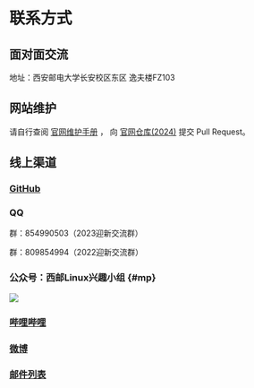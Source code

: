 # 联系方式

## 面对面交流

地址：西安邮电大学长安校区东区 逸夫楼FZ103

## 网站维护

请自行查阅 [官网维护手册](/manual/) ， 向 [<i class="fa-brands fa-github"></i>官网仓库(2024)](https://github.com/xiyou-linuxer/XiyouLinuxWebsite2024) 提交 Pull Request。

## 线上渠道

### [<i class="fa-brands fa-github"></i> GitHub](https://blog.xiyoulinux.com/)

### <i class="fa-brands fa-qq"></i> QQ

群：854990503（2023迎新交流群）

群：809854994（2022迎新交流群）

### <i class="fa-brands fa-weixin"></i> 公众号：西邮Linux兴趣小组 {#mp}

![](https://mp.weixin.qq.com/mp/qrcode?scene=10000004&__biz=MjM5NDQ3MDY0MA==&mid=2650026577&idx=1&sn=595a25b1715320060def98bce3c7bbf4)

### [<i class="fa-brands fa-bilibili"></i> 哔哩哔哩](https://space.bilibili.com/432976868/)

### [<i class="fa-brands fa-weibo"></i> 微博](https://www.weibo.com/n/西邮Linux兴趣小组)

### [<i class="fa-brands fa-google"></i> 邮件列表](https://groups.google.com/g/xiyoulinux)
